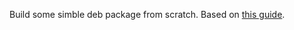 Build some simble deb package from scratch.
Based on [this guide](https://www.internalpointers.com/post/build-binary-deb-package-practical-guide).
